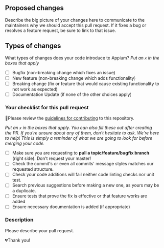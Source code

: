 ## Proposed changes

Describe the big picture of your changes here to communicate to the maintainers why we should accept this pull request. If it fixes a bug or resolves a feature request, be sure to link to that issue.

## Types of changes

What types of changes does your code introduce to Appium?
_Put an `x` in the boxes that apply_

- [ ] Bugfix (non-breaking change which fixes an issue)
- [ ] New feature (non-breaking change which adds functionality)
- [ ] Breaking change (fix or feature that would cause existing functionality to not work as expected)
- [ ] Documentation Update (if none of the other choices apply)

### Your checklist for this pull request
🚨Please review the [guidelines for contributing](../CONTRIBUTING.md) to this repository.

_Put an `x` in the boxes that apply. You can also fill these out after creating the PR. If you're unsure about any of them, don't hesitate to ask. We're here to help! This is simply a reminder of what we are going to look for before merging your code._
- [ ] Make sure you are requesting to **pull a topic/feature/bugfix branch** (right side). Don't request your master!
- [ ] Check the commit's or even all commits' message styles matches our requested structure.
- [ ] Check your code additions will fail neither code linting checks nor unit test.
- [ ] Search previous suggestions before making a new one, as yours may be a duplicate.
- [ ] Ensure tests that prove the fix is effective or that feature works are added
- [ ] Ensure necessary documentation is added (if appropriate)

### Description
Please describe your pull request.

💔Thank you!
